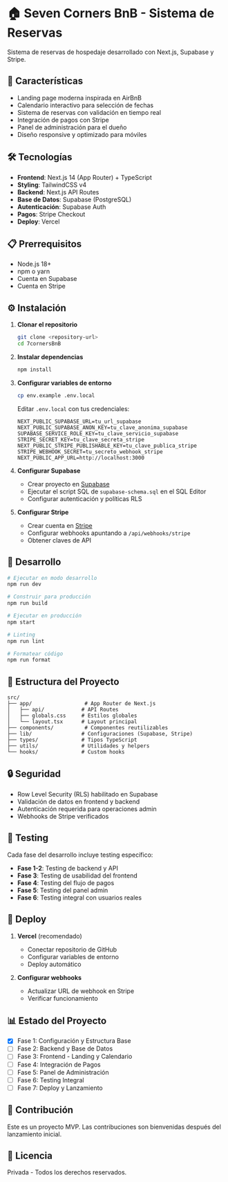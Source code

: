 # 🏠 Seven Corners BnB - Sistema de Reservas

Sistema de reservas de hospedaje desarrollado con Next.js, Supabase y Stripe.

## 🚀 Características

- Landing page moderna inspirada en AirBnB
- Calendario interactivo para selección de fechas
- Sistema de reservas con validación en tiempo real
- Integración de pagos con Stripe
- Panel de administración para el dueño
- Diseño responsive y optimizado para móviles

## 🛠️ Tecnologías

- **Frontend**: Next.js 14 (App Router) + TypeScript
- **Styling**: TailwindCSS v4
- **Backend**: Next.js API Routes
- **Base de Datos**: Supabase (PostgreSQL)
- **Autenticación**: Supabase Auth
- **Pagos**: Stripe Checkout
- **Deploy**: Vercel

## 📋 Prerrequisitos

- Node.js 18+
- npm o yarn
- Cuenta en Supabase
- Cuenta en Stripe

## ⚙️ Instalación

1. **Clonar el repositorio**

   ```bash
   git clone <repository-url>
   cd 7cornersBnB
   ```

2. **Instalar dependencias**

   ```bash
   npm install
   ```

3. **Configurar variables de entorno**

   ```bash
   cp env.example .env.local
   ```

   Editar `.env.local` con tus credenciales:

   ```env
   NEXT_PUBLIC_SUPABASE_URL=tu_url_supabase
   NEXT_PUBLIC_SUPABASE_ANON_KEY=tu_clave_anonima_supabase
   SUPABASE_SERVICE_ROLE_KEY=tu_clave_servicio_supabase
   STRIPE_SECRET_KEY=tu_clave_secreta_stripe
   NEXT_PUBLIC_STRIPE_PUBLISHABLE_KEY=tu_clave_publica_stripe
   STRIPE_WEBHOOK_SECRET=tu_secreto_webhook_stripe
   NEXT_PUBLIC_APP_URL=http://localhost:3000
   ```

4. **Configurar Supabase**
   - Crear proyecto en [Supabase](https://supabase.com)
   - Ejecutar el script SQL de `supabase-schema.sql` en el SQL Editor
   - Configurar autenticación y políticas RLS

5. **Configurar Stripe**
   - Crear cuenta en [Stripe](https://stripe.com)
   - Configurar webhooks apuntando a `/api/webhooks/stripe`
   - Obtener claves de API

## 🚀 Desarrollo

```bash
# Ejecutar en modo desarrollo
npm run dev

# Construir para producción
npm run build

# Ejecutar en producción
npm start

# Linting
npm run lint

# Formatear código
npm run format
```

## 📁 Estructura del Proyecto

```
src/
├── app/                 # App Router de Next.js
│   ├── api/            # API Routes
│   ├── globals.css     # Estilos globales
│   └── layout.tsx      # Layout principal
├── components/          # Componentes reutilizables
├── lib/                # Configuraciones (Supabase, Stripe)
├── types/              # Tipos TypeScript
├── utils/              # Utilidades y helpers
└── hooks/              # Custom hooks
```

## 🔒 Seguridad

- Row Level Security (RLS) habilitado en Supabase
- Validación de datos en frontend y backend
- Autenticación requerida para operaciones admin
- Webhooks de Stripe verificados

## 📱 Testing

Cada fase del desarrollo incluye testing específico:

- **Fase 1-2**: Testing de backend y API
- **Fase 3**: Testing de usabilidad del frontend
- **Fase 4**: Testing del flujo de pagos
- **Fase 5**: Testing del panel admin
- **Fase 6**: Testing integral con usuarios reales

## 🚀 Deploy

1. **Vercel** (recomendado)
   - Conectar repositorio de GitHub
   - Configurar variables de entorno
   - Deploy automático

2. **Configurar webhooks**
   - Actualizar URL de webhook en Stripe
   - Verificar funcionamiento

## 📊 Estado del Proyecto

- [x] Fase 1: Configuración y Estructura Base
- [ ] Fase 2: Backend y Base de Datos
- [ ] Fase 3: Frontend - Landing y Calendario
- [ ] Fase 4: Integración de Pagos
- [ ] Fase 5: Panel de Administración
- [ ] Fase 6: Testing Integral
- [ ] Fase 7: Deploy y Lanzamiento

## 🤝 Contribución

Este es un proyecto MVP. Las contribuciones son bienvenidas después del lanzamiento inicial.

## 📄 Licencia

Privada - Todos los derechos reservados.
